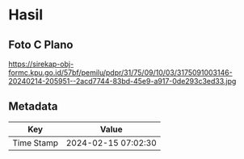 # Hasil

## Foto C Plano

https://sirekap-obj-formc.kpu.go.id/57bf/pemilu/pdpr/31/75/09/10/03/3175091003146-20240214-205951--2acd7744-83bd-45e9-a917-0de293c3ed33.jpg


## Metadata

| Key        | Value               |
| ---------- | ------------------- |
| Time Stamp | 2024-02-15 07:02:30 |



